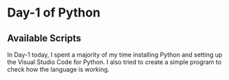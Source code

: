 # Day-1 of Python

## Available Scripts

In Day-1 today, I spent a majority of my time installing Python and setting up the Visual Studio Code for Python. I also tried to create a simple program to check how the language is working.
